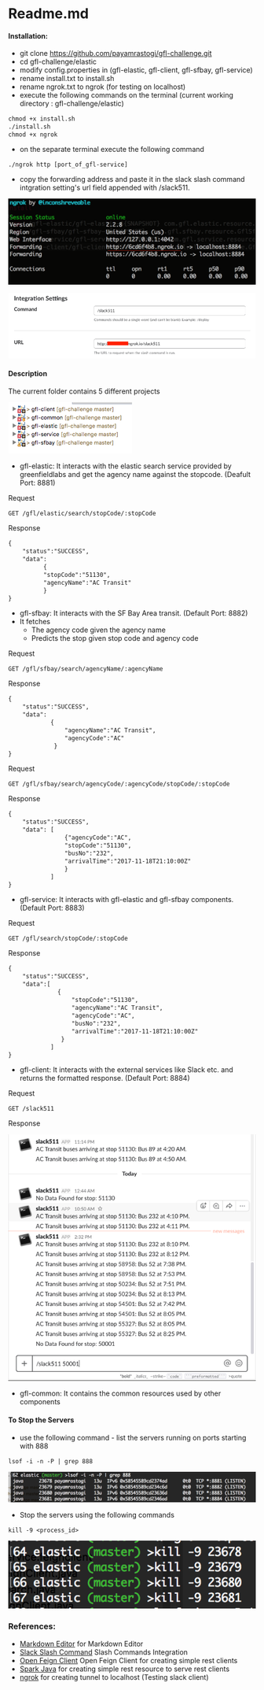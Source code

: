 # Readme.md

#### Installation:

 * git clone https://github.com/payamrastogi/gfl-challenge.git
 * cd gfl-challenge/elastic
 * modify config.properties in (gfl-elastic, gfl-client, gfl-sfbay, gfl-service)
 * rename install.txt to install.sh
 * rename ngrok.txt to ngrok (for testing on localhost)
 * execute the following commands on the terminal (current working directory : gfl-challenge/elastic)
```
chmod +x install.sh
./install.sh
chmod +x ngrok
```
 * on the separate terminal execute the following command
 ``` 
 ./ngrok http [port_of_gfl-service]
 ```
 * copy the forwarding address and paste it in the slack slash command intgration setting's url field appended with /slack511.

![ngrok](https://github.com/payamrastogi/gfl-challenge/blob/master/elastic/screenshots/Screenshot%202017-11-18%2015.13.18.png "ngrok")

![slack slash command](https://github.com/payamrastogi/gfl-challenge/blob/master/elastic/screenshots/Screenshot%202017-11-18%2015.14.35.png "slash command")


#### Description

The current folder contains 5 different projects

![components](https://github.com/payamrastogi/gfl-challenge/blob/master/elastic/screenshots/Screenshot%202017-11-18%2015.17.54.png "components")

* gfl-elastic:  It interacts with the  elastic search service provided by greenfieldlabs and get the agency name against the stopcode. (Deafult Port: 8881)

Request
```
GET /gfl/elastic/search/stopCode/:stopCode
```
Response
```
{
	"status":"SUCCESS",
	"data":
          {
          "stopCode":"51130",
          "agencyName":"AC Transit"
          }
}
```

* gfl-sfbay: It interacts with the SF Bay Area transit. (Default Port: 8882)
* It fetches 
   - The agency code given the agency name
   - Predicts the stop given stop code and agency code

Request

```
GET /gfl/sfbay/search/agencyName/:agencyName
```
Response
```
{
	"status":"SUCCESS",
    "data":
    		{
    			"agencyName":"AC Transit",
                "agencyCode":"AC"
             }
}
```

Request
```
GET /gfl/sfbay/search/agencyCode/:agencyCode/stopCode/:stopCode
```

Response
```
{
	"status":"SUCCESS",
    "data":	[
    			{"agencyCode":"AC",
                "stopCode":"51130",
                "busNo":"232",
                "arrivalTime":"2017-11-18T21:10:00Z"
                }
            ]
}
```

* gfl-service: It interacts with gfl-elastic and gfl-sfbay components. (Default Port: 8883)

Request
```
GET /gfl/search/stopCode/:stopCode
```

Response
```
{
	"status":"SUCCESS",
    "data":[
              {
                  "stopCode":"51130",
                  "agencyName":"AC Transit",
                  "agencyCode":"AC",
                  "busNo":"232",
                  "arrivalTime":"2017-11-18T21:10:00Z"
               }
            ]
}
```
* gfl-client: It interacts with the external services like Slack etc. and returns the formatted response. (Default Port: 8884)

Request
```
GET /slack511
```

Response

![response to slack](https://github.com/payamrastogi/gfl-challenge/blob/master/elastic/screenshots/Screenshot%202017-11-18%2014.49.52.png "response")

* gfl-common: It contains the common resources used by other components

#### To Stop the Servers
* use the following command - list the servers running on ports starting with 888 
```
lsof -i -n -P | grep 888

```
![list server running on port](https://github.com/payamrastogi/gfl-challenge/blob/master/elastic/screenshots/Screenshot%202017-11-18%2016.24.27.png "list servers")

* Stop the servers using the following commands

```
kill -9 <process_id>
```
![kill servers](https://github.com/payamrastogi/gfl-challenge/blob/master/elastic/screenshots/Screenshot%202017-11-18%2016.24.50.png "kill servers")

### References:

 * [Markdown Editor](https://jbt.github.io/markdown-editor/) for Markdown Editor
 * [Slack Slash Command](https://api.slack.com/slash-commands) Slash Commands Integration
 * [Open Feign Client](https://github.com/OpenFeign/feign) Open Feign Client for creating simple rest clients
 * [Spark Java](http://sparkjava.com) for creating simple rest resource to serve rest clients
 * [ngrok](https://ngrok.com) for creating tunnel to localhost (Testing slack client)

